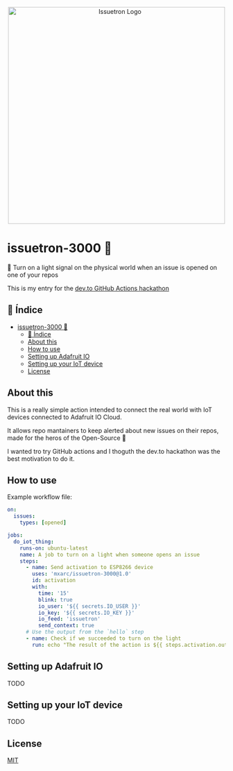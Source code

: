 <p align="center">
<img src="https://github.com/mxarc/issuetron-3000/blob/master/logo.png" width="500" title="Issuetron Logo">
</p>

# issuetron-3000 🚨

🚨 Turn on a light signal on the physical world when an issue is opened on one of your repos

This is my entry for the [dev.to GitHub Actions hackathon](https://dev.to/devteam/announcing-the-github-actions-hackathon-on-dev-3ljn)

## 📖 Índice

- [issuetron-3000 🚨](#issuetron-3000-)
  - [📖 Índice](#-índice)
  - [About this](#about-this)
  - [How to use](#how-to-use)
  - [Setting up Adafruit IO](#setting-up-adafruit-io)
  - [Setting up your IoT device](#setting-up-your-iot-device)
  - [License](#license)

## About this

This is a really simple action intended to connect the real world with IoT devices connected to Adafruit IO Cloud.

It allows repo mantainers to keep alerted about new issues on their repos, made for the heros of the Open-Source 💙

I wanted tro try GitHub actions and I thoguth the dev.to hackathon was the best motivation to do it.

## How to use

Example workflow file:

```yml
on:
  issues:
    types: [opened]

jobs:
  do_iot_thing:
    runs-on: ubuntu-latest
    name: A job to turn on a light when someone opens an issue
    steps:
      - name: Send activation to ESP8266 device
        uses: 'mxarc/issuetron-3000@1.0'
        id: activation
        with:
          time: '15'
          blink: true
          io_user: '${{ secrets.IO_USER }}'
          io_key: '${{ secrets.IO_KEY }}'
          io_feed: 'issuetron'
          send_context: true
      # Use the output from the `hello` step
      - name: Check if we succeeded to turn on the light
        run: echo "The result of the action is ${{ steps.activation.outputs.success }}"
```

## Setting up Adafruit IO

TODO

## Setting up your IoT device

TODO

## License

[MIT](LICENSE)
